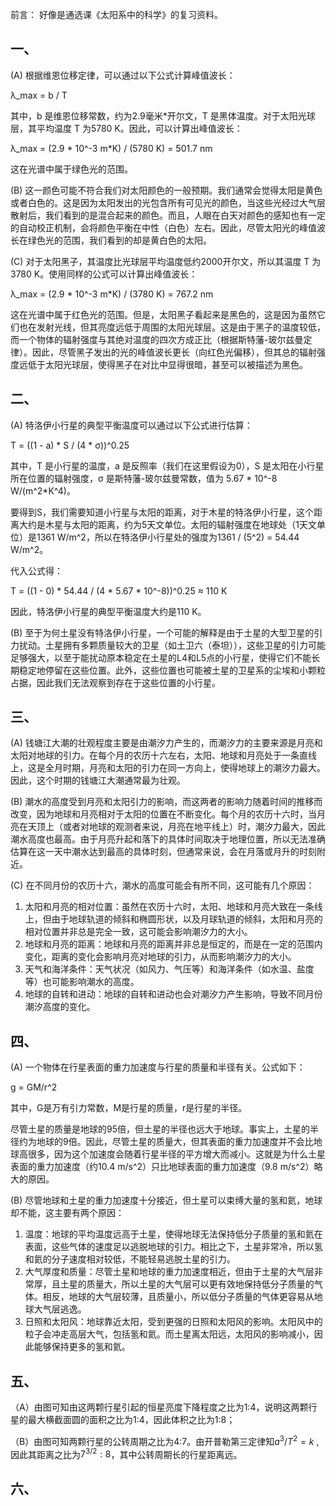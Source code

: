 前言：
好像是通选课《太阳系中的科学》的复习资料。

## 一、

(A) 根据维恩位移定律，可以通过以下公式计算峰值波长：

λ_max = b / T

其中，b 是维恩位移常数，约为2.9毫米*开尔文，T 是黑体温度。对于太阳光球层，其平均温度 T 为5780 K。因此，可以计算出峰值波长：

λ_max = (2.9 * 10^-3 m*K) / (5780 K) = 501.7 nm

这在光谱中属于绿色光的范围。

(B) 这一颜色可能不符合我们对太阳颜色的一般预期。我们通常会觉得太阳是黄色或者白色的。这是因为太阳发出的光包含所有可见光的颜色，当这些光经过大气层散射后，我们看到的是混合起来的颜色。而且，人眼在白天对颜色的感知也有一定的自动校正机制，会将颜色平衡在中性（白色）左右。因此，尽管太阳光的峰值波长在绿色光的范围，我们看到的却是黄白色的太阳。

(C) 对于太阳黑子，其温度比光球层平均温度低约2000开尔文，所以其温度 T 为3780 K。使用同样的公式可以计算出峰值波长：

λ_max = (2.9 * 10^-3 m*K) / (3780 K) = 767.2 nm

这在光谱中属于红色光的范围。但是，太阳黑子看起来是黑色的，这是因为虽然它们也在发射光线，但其亮度远低于周围的太阳光球层。这是由于黑子的温度较低，而一个物体的辐射强度与其绝对温度的四次方成正比（根据斯特藩-玻尔兹曼定律）。因此，尽管黑子发出的光的峰值波长更长（向红色光偏移），但其总的辐射强度远低于太阳光球层，使得黑子在对比中显得很暗，甚至可以被描述为黑色。

## 二、

(A) 特洛伊小行星的典型平衡温度可以通过以下公式进行估算：

T = ((1 - a) * S / (4 * σ))^0.25

其中，T 是小行星的温度，a 是反照率（我们在这里假设为0），S 是太阳在小行星所在位置的辐射强度，σ 是斯特藩-玻尔兹曼常数，值为 5.67 * 10^-8 W/(m^2*K^4)。

要得到S，我们需要知道小行星与太阳的距离，对于木星的特洛伊小行星，这个距离大约是木星与太阳的距离，约为5天文单位。太阳的辐射强度在地球处（1天文单位）是1361 W/m^2，所以在特洛伊小行星处的强度为1361 / (5^2) = 54.44 W/m^2。

代入公式得：

T = ((1 - 0) * 54.44 / (4 * 5.67 * 10^-8))^0.25 ≈ 110 K

因此，特洛伊小行星的典型平衡温度大约是110 K。

(B) 至于为何土星没有特洛伊小行星，一个可能的解释是由于土星的大型卫星的引力扰动。土星拥有多颗质量较大的卫星（如土卫六（泰坦）），这些卫星的引力可能足够强大，以至于能扰动原本稳定在土星的L4和L5点的小行星，使得它们不能长期稳定地停留在这些位置。此外，这些位置也可能被土星的卫星系的尘埃和小颗粒占据，因此我们无法观察到存在于这些位置的小行星。

## 三、

(A) 钱塘江大潮的壮观程度主要是由潮汐力产生的，而潮汐力的主要来源是月亮和太阳对地球的引力。在每个月的农历十六左右，太阳、地球和月亮处于一条直线上，这是全月时期，月亮和太阳的引力在同一方向上，使得地球上的潮汐力最大。因此，这个时期的钱塘江大潮通常最为壮观。

(B) 潮水的高度受到月亮和太阳引力的影响，而这两者的影响力随着时间的推移而改变，因为地球和月亮相对于太阳的位置在不断变化。每个月的农历十六时，当月亮在天顶上（或者对地球的观测者来说，月亮在地平线上）时，潮汐力最大，因此潮水高度也最高。由于月亮升起和落下的具体时间取决于地理位置，所以无法准确估算在这一天中潮水达到最高的具体时刻，但通常来说，会在月落或月升的时刻附近。

(C) 在不同月份的农历十六，潮水的高度可能会有所不同，这可能有几个原因：

1. 太阳和月亮的相对位置：虽然在农历十六时，太阳、地球和月亮大致在一条线上，但由于地球轨道的倾斜和椭圆形状，以及月球轨道的倾斜，太阳和月亮的相对位置并非总是完全一致，这可能会影响潮汐力的大小。
2. 地球和月亮的距离：地球和月亮的距离并非总是恒定的，而是在一定的范围内变化，距离的变化会影响月亮对地球的引力，从而影响潮汐力的大小。
3. 天气和海洋条件：天气状况（如风力、气压等）和海洋条件（如水温、盐度等）也可能影响潮水的高度。
4. 地球的自转和进动：地球的自转和进动也会对潮汐力产生影响，导致不同月份潮汐高度的变化。

## 四、

(A) 一个物体在行星表面的重力加速度与行星的质量和半径有关。公式如下：

g = GM/r^2

其中，G是万有引力常数，M是行星的质量，r是行星的半径。

尽管土星的质量是地球的95倍，但土星的半径也远大于地球。事实上，土星的半径约为地球的9倍。因此，尽管土星的质量大，但其表面的重力加速度并不会比地球高很多，因为这个加速度会随着行星半径的平方增大而减小。这就是为什么土星表面的重力加速度（约10.4 m/s^2）只比地球表面的重力加速度（9.8 m/s^2）略大的原因。

(B) 尽管地球和土星的重力加速度十分接近，但土星可以束缚大量的氢和氦，地球却不能，这主要有两个原因：

1. 温度：地球的平均温度远高于土星，使得地球无法保持低分子质量的氢和氦在表面，这些气体的速度足以逃脱地球的引力。相比之下，土星非常冷，所以氢和氦的分子速度相对较低，不能轻易逃脱土星的引力。
2. 大气厚度和质量：尽管土星和地球的重力加速度相近，但由于土星的大气层非常厚，且土星的质量大，所以土星的大气层可以更有效地保持低分子质量的气体。相反，地球的大气层较薄，且质量小，所以低分子质量的气体更容易从地球大气层逃逸。
3. 日照和太阳风：地球靠近太阳，受到更强的日照和太阳风的影响。太阳风中的粒子会冲走高层大气，包括氢和氦。而土星离太阳远，太阳风的影响减小，因此能够保持更多的氢和氦。

## 五、

（A）由图可知由这两颗行星引起的恒星亮度下降程度之比为1:4，说明这两颗行星的最大横截面圆的面积之比为1:4，因此体积之比为1:8；

（B）由图可知两颗行星的公转周期之比为4:7。由开普勒第三定律知$a^3/T^2=k$ ,因此其距离之比为$7^{3/2}:8$，其中公转周期长的行星距离远。

## 六、

